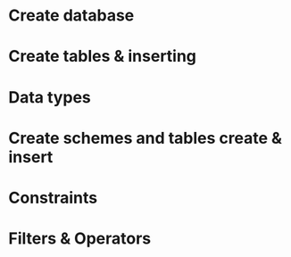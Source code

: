 # Create database 
# Create tables & inserting
# Data types 
# Create schemes and tables create & insert
# Constraints
# Filters & Operators 









